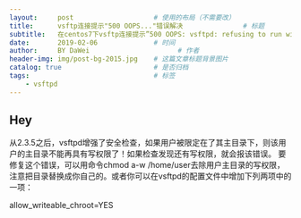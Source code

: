```yaml
---
layout:     post                    # 使用的布局（不需要改）
title:      vsftp连接提示"500 OOPS..."错误解决               # 标题 
subtitle:   在centos7下vsftp连接提示”500 OOPS: vsftpd: refusing to run with writable root inside chroot()“原因   #副标题
date:       2019-02-06              # 时间
author:     BY DaWei                      # 作者
header-img: img/post-bg-2015.jpg    # 这篇文章标题背景图片
catalog: true                       # 是否归档
tags:                               # 标签
    - vsftpd
---
```


## Hey
从2.3.5之后，vsftpd增强了安全检查，如果用户被限定在了其主目录下，则该用户的主目录不能再具有写权限了！如果检查发现还有写权限，就会报该错误。 要修复这个错误，可以用命令chmod a-w /home/user去除用户主目录的写权限，注意把目录替换成你自己的。或者你可以在vsftpd的配置文件中增加下列两项中的一项：

allow_writeable_chroot=YES
